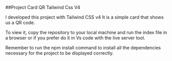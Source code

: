 ##Project Card QR Tailwind Css V4


I developed this project with Tailwind CSS v4 It is a simple card that shows us a QR code.

To view it, copy the repository to your local machine and run the index file in a browser or if you prefer do it in Vs code with the live server tool.

Remember to run the npm install command to install all the dependencies necessary for the project to be displayed correctly.